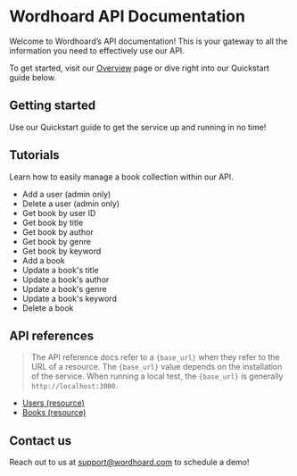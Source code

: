 
# Wordhoard API Documentation

Welcome to Wordhoard’s API documentation! This is your gateway to all the information you need to effectively use our API.

To get started, visit our [Overview](docs/overview.md) page or dive right into our Quickstart guide below.

## Getting started

Use our Quickstart guide to get the service up and running in no time!

## Tutorials

Learn how to easily manage a book collection within our API.

* Add a user (admin only)
* Delete a user (admin only)
* Get book by user ID
* Get book by title
* Get book by author
* Get book by genre
* Get book by keyword
* Add a book
* Update a book's title
* Update a book's author
* Update a book's genre
* Update a book's keyword
* Delete a book

## API references

> The API reference docs refer to a `{base_url}` when they refer to the URL of a resource. The `{base_url}` value depends on the installation of the service. When running a local test, the `{base_url}` is generally `http://localhost:3000`.

* [Users (resource)](docs/api-references/user-resource.md)
* [Books (resource)](docs/api-references/book-resource.md)

## Contact us

Reach out to us at [support@wordhoard.com](mailto:support@wordhoard.com) to schedule a demo!
